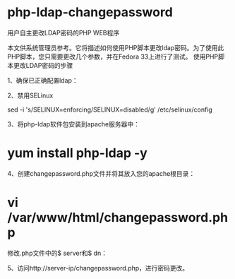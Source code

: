 # php-ldap-changepassword

用户自主更改LDAP密码的PHP WEB程序

本文供系统管理员参考。它将描述如何使用PHP脚本更改ldap密码。为了使用此PHP脚本，您只需要更改几个参数，并在Fedora 33上进行了测试。
使用PHP脚本更改LDAP密码的步骤

1、确保已正确配置ldap：

2、禁用SELinux

sed -i 's/SELINUX\=enforcing/SELINUX\=disabled/g' /etc/selinux/config

3、将php-ldap软件包安装到apache服务器中：

# yum install php-ldap -y

4、创建changepassword.php文件并将其放入您的apache根目录：

# vi /var/www/html/changepassword.php

修改.php文件中的$ server和$ dn：


5、访问http://server-ip/changepassword.php，进行密码更改。
 

